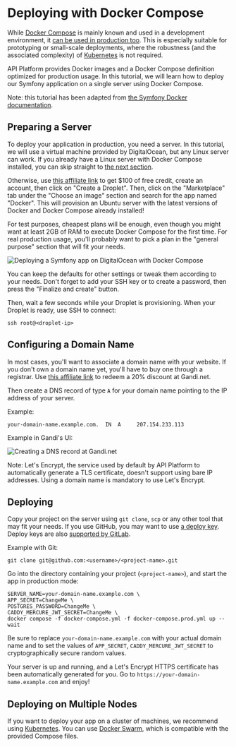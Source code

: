 # Deploying with Docker Compose

While [Docker Compose](https://docs.docker.com/compose/) is mainly known and used in a development environment, it [can be used in production too](https://docs.docker.com/compose/production/). This is especially suitable for prototyping
or small-scale deployments, where the robustness (and the associated complexity) of [Kubernetes](kubernetes.md) is not
required.

API Platform provides Docker images and a Docker Compose definition optimized for production usage.
In this tutorial, we will learn how to deploy our Symfony application on a single server using Docker Compose.

Note: this tutorial has been adapted from [the Symfony Docker documentation](https://github.com/dunglas/symfony-docker/blob/main/docs/production.md).

## Preparing a Server

To deploy your application in production, you need a server.
In this tutorial, we will use a virtual machine provided by DigitalOcean, but any Linux server can work.
If you already have a Linux server with Docker Compose installed, you can skip straight to [the next section](#configuring-a-domain-name).

Otherwise, use [this affiliate link](https://m.do.co/c/5d8aabe3ab80) to get $100 of free credit, create an account, then click on "Create a Droplet".
Then, click on the "Marketplace" tab under the "Choose an image" section and search for the app named "Docker".
This will provision an Ubuntu server with the latest versions of Docker and Docker Compose already installed!

For test purposes, cheapest plans will be enough, even though you might want at least 2GB of RAM to execute Docker Compose for the first time. For real production usage, you'll probably want to pick a plan in the "general purpose" section that will fit your needs.

![Deploying a Symfony app on DigitalOcean with Docker Compose](digitalocean-droplet.png)

You can keep the defaults for other settings or tweak them according to your needs.
Don't forget to add your SSH key or to create a password, then press the "Finalize and create" button.

Then, wait a few seconds while your Droplet is provisioning.
When your Droplet is ready, use SSH to connect:

```console
ssh root@<droplet-ip>
```

## Configuring a Domain Name

In most cases, you'll want to associate a domain name with your website.
If you don't own a domain name yet, you'll have to buy one through a registrar.
Use [this affiliate link](https://gandi.link/f/93650337) to redeem a 20% discount at Gandi.net.

Then create a DNS record of type `A` for your domain name pointing to the IP address of your server.

Example:

```dns
your-domain-name.example.com.  IN  A     207.154.233.113
````

Example in Gandi's UI:

![Creating a DNS record at Gandi.net](gandi-dns.png)

Note: Let's Encrypt, the service used by default by API Platform to automatically generate a TLS certificate, doesn't support using bare IP addresses.
Using a domain name is mandatory to use Let's Encrypt.

## Deploying

Copy your project on the server using `git clone`, `scp` or any other tool that may fit your needs.
If you use GitHub, you may want to use [a deploy key](https://docs.github.com/en/developers/overview/managing-deploy-keys#deploy-keys).
Deploy keys are also [supported by GitLab](https://docs.gitlab.com/ee/user/project/deploy_keys/).

Example with Git:

```console
git clone git@github.com:<username>/<project-name>.git
```

Go into the directory containing your project (`<project-name>`), and start the app in production mode:

```console
SERVER_NAME=your-domain-name.example.com \
APP_SECRET=ChangeMe \
POSTGRES_PASSWORD=ChangeMe \
CADDY_MERCURE_JWT_SECRET=ChangeMe \
docker compose -f docker-compose.yml -f docker-compose.prod.yml up --wait
```

Be sure to replace `your-domain-name.example.com` with your actual domain name and to set the values of `APP_SECRET`, `CADDY_MERCURE_JWT_SECRET` to cryptographically secure random values.

Your server is up and running, and a Let's Encrypt HTTPS certificate has been automatically generated for you.
Go to `https://your-domain-name.example.com` and enjoy!

## Deploying on Multiple Nodes

If you want to deploy your app on a cluster of machines, we recommend using [Kubernetes](kubernetes.md).
You can use [Docker Swarm](https://docs.docker.com/engine/swarm/stack-deploy/),
which is compatible with the provided Compose files.
